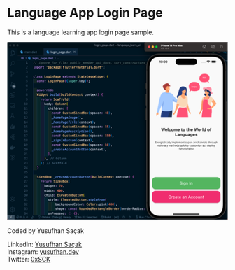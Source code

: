 # Language App Login Page

This is a language learning app login page sample.

![](/assets/screenshot1.png)

Coded by Yusufhan Saçak

Linkedin: [Yusufhan Saçak](https://www.linkedin.com/in/yusufhansacak/)<br />
Instagram: [yusufhan.dev](https://www.instagram.com/yusufhan.dev)<br />
Twitter: [0xSCK](https://twitter.com/0xSCK)<br />